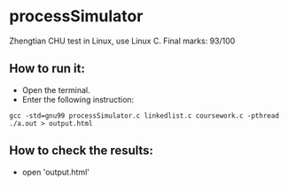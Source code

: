 # processSimulator

Zhengtian CHU test in Linux, use Linux C. Final marks: 93/100

## How to run it:
- Open the terminal.
- Enter the following instruction:
```
gcc -std=gnu99 processSimulator.c linkedlist.c coursework.c -pthread
./a.out > output.html
```
## How to check the results:
- open 'output.html' 
